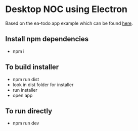 ﻿Desktop NOC using Electron
=============

Based on the ea-todo app example which can be found [here](http://electron.rocks/electron-angularjs/).

Install npm dependencies
--------------------------------------
* npm i

To build installer
--------------------------------------
* npm run dist
* look in dist folder for installer
* run installer
* open app

To run directly
--------------------------------------
* npm run dev

